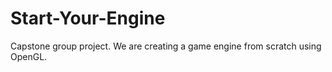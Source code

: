 # Start-Your-Engine
Capstone group project. We are creating a game engine from scratch using OpenGL.
